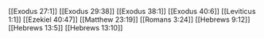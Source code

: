 [[Exodus 27:1]]
[[Exodus 29:38]]
[[Exodus 38:1]]
[[Exodus 40:6]]
[[Leviticus 1:1]]
[[Ezekiel 40:47]]
[[Matthew 23:19]]
[[Romans 3:24]]
[[Hebrews 9:12]]
[[Hebrews 13:5]]
[[Hebrews 13:10]]
